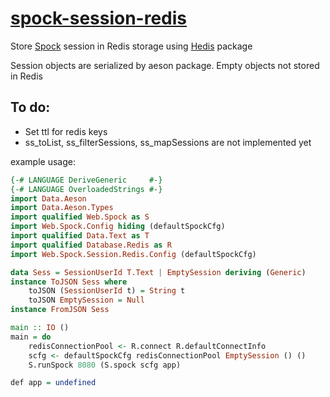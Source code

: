 # [spock-session-redis][]

Store [Spock](https://github.com/agrafix/Spock) session in Redis storage using [Hedis](https://github.com/informatikr/hedis) package

Session objects are serialized by aeson package.
Empty objects not stored in Redis

## To do:
- Set ttl for redis keys
- ss_toList, ss_filterSessions, ss_mapSessions are not implemented yet

example usage:

```haskell
{-# LANGUAGE DeriveGeneric     #-}
{-# LANGUAGE OverloadedStrings #-}
import Data.Aeson
import Data.Aeson.Types
import qualified Web.Spock as S
import Web.Spock.Config hiding (defaultSpockCfg)
import qualified Data.Text as T
import qualified Database.Redis as R
import Web.Spock.Session.Redis.Config (defaultSpockCfg)

data Sess = SessionUserId T.Text | EmptySession deriving (Generic)
instance ToJSON Sess where
    toJSON (SessionUserId t) = String t
    toJSON EmptySession = Null
instance FromJSON Sess

main :: IO ()
main = do
    redisConnectionPool <- R.connect R.defaultConnectInfo
    scfg <- defaultSpockCfg redisConnectionPool EmptySession () ()
    S.runSpock 8080 (S.spock scfg app)

def app = undefined
```

[spock-session-redis]: https://github.com/githubuser/spock-session-redis

